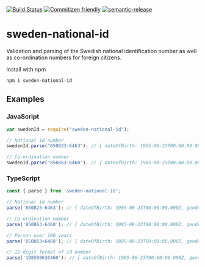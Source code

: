 [![Build Status](https://travis-ci.com/MartinAskestad/sweden-national-id.svg?branch=master)](https://travis-ci.com/MartinAskestad/sweden-national-id)
[![Commitizen friendly](https://img.shields.io/badge/commitizen-friendly-brightgreen.svg)](http://commitizen.github.io/cz-cli/)
[![semantic-release](https://img.shields.io/badge/%20%20%F0%9F%93%A6%F0%9F%9A%80-semantic--release-e10079.svg)](https://github.com/semantic-release/semantic-release)

# sweden-national-id

Validation and parsing of the Swedish national identification number as well as co-ordination numbers for foreign citizens.

Install with npm

`npm i sweden-national-id`

## Examples

### JavaScript

```js
var swedenId = require("sweden-national-id");

// National id number
swedenId.parse("850823-6463"); // { dateOfBirth: 1985-08-23T00:00:00.000Z, gender: 0, nationalIdNumber: '850823-6463' }

// Co-ordination number
swedenId.parse("850863-6460"); // { dateOfBirth: 1985-08-23T00:00:00.000Z, gender: 0, nationalIdNumber: '850823-6460' }
```

### TypeScript

```ts
const { parse } from 'sweden-national-id';

// National id number
parse('850823-6463'); // { dateOfBirth: 1985-08-23T00:00:00.000Z, gender: 0, nationalIdNumber: '850823-6463' }

// Co-ordination number
parse('850863-6460'); // { dateOfBirth: 1985-08-23T00:00:00.000Z, gender: 0, nationalIdNumber: '850863-6460' }

// Person over 100 years
parse('850863+6460'); // { dateOfBirth: 1885-08-23T00:00:00.000Z, gender: 0, nationalIdNumber: '850823+6460' }

// 12-digit format of id number
parse('198508636460'); // { dateOfBirth: 1985-08-23T00:00:00.000Z, gender: 0, nationalIdNumber: '850823-6460' }
```
